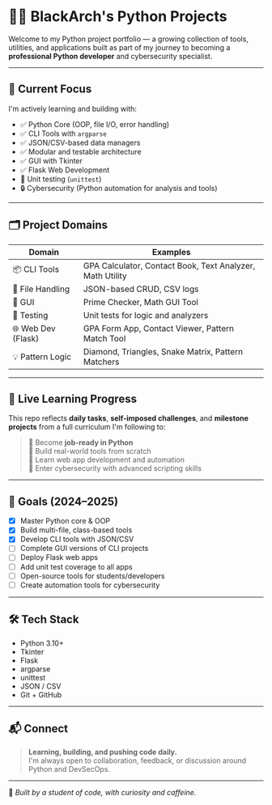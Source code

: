 # 👨‍💻 BlackArch's Python Projects

Welcome to my Python project portfolio — a growing collection of tools, utilities, and applications built as part of my journey to becoming a **professional Python developer** and cybersecurity specialist.

---

## 🧭 Current Focus

I'm actively learning and building with:

- ✅ Python Core (OOP, file I/O, error handling)
- ✅ CLI Tools with `argparse`
- ✅ JSON/CSV-based data managers
- ✅ Modular and testable architecture
- ✅ GUI with Tkinter
- ✅ Flask Web Development
- 🔄 Unit testing (`unittest`)
- 🔒 Cybersecurity (Python automation for analysis and tools)

---

## 🗂️ Project Domains

| Domain        | Examples |
|---------------|----------|
| 📦 CLI Tools  | GPA Calculator, Contact Book, Text Analyzer, Math Utility |
| 📁 File Handling | JSON-based CRUD, CSV logs |
| 🎨 GUI        | Prime Checker, Math GUI Tool |
| 🧪 Testing    | Unit tests for logic and analyzers |
| 🌐 Web Dev (Flask) | GPA Form App, Contact Viewer, Pattern Match Tool |
| 💡 Pattern Logic | Diamond, Triangles, Snake Matrix, Pattern Matchers |

---

## 🚀 Live Learning Progress

This repo reflects **daily tasks**, **self-imposed challenges**, and **milestone projects** from a full curriculum I'm following to:

> 🎯 Become **job-ready in Python**  
> 🎯 Build real-world tools from scratch  
> 🎯 Learn web app development and automation  
> 🎯 Enter cybersecurity with advanced scripting skills  

---

## 📌 Goals (2024–2025)

- [x] Master Python core & OOP  
- [x] Build multi-file, class-based tools  
- [x] Develop CLI tools with JSON/CSV  
- [ ] Complete GUI versions of CLI projects  
- [ ] Deploy Flask web apps  
- [ ] Add unit test coverage to all apps  
- [ ] Open-source tools for students/developers  
- [ ] Create automation tools for cybersecurity

---

## 🛠 Tech Stack

- Python 3.10+
- Tkinter
- Flask
- argparse
- unittest
- JSON / CSV
- Git + GitHub

---

## 📬 Connect

> **Learning, building, and pushing code daily.**  
> I'm always open to collaboration, feedback, or discussion around Python and DevSecOps.

---

🖤 *Built by a student of code, with curiosity and caffeine.*

